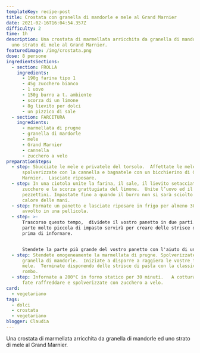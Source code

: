 ```yaml
---
templateKey: recipe-post
title: Crostata con granella di mandorle e mele al Grand Marnier
date: 2021-02-16T16:04:54.357Z
difficulty: 2
time: 1h
description: Una crostata di marmellata arricchita da granella di mandorle ed
  uno strato di mele al Grand Marnier.
featuredimage: /img/crostata.png
dose: 8 persone
ingredientsSections:
  - section: FROLLA
    ingredients:
      - 190g farina tipo 1
      - 45g zucchero bianco
      - 1 uovo
      - 150g burro a t. ambiente
      - scorza di un limone
      - 8g lievito per dolci
      - un pizzico di sale
  - section: FARCITURA
    ingredients:
      - marmellata di prugne
      - granella di mardorle
      - mele
      - Grand Marnier
      - cannella
      - zucchero a velo
preparationSteps:
  - step: Sbucciate le mele e privatele del torsolo.  Affettate le mele,
      spolverizzate con la cannella e bagnatele con un bicchierino di Grand
      Marnier.  Lasciate riposare.
  - step: In una ciotola unite la farina, il sale, il lievito setacciato, lo
      zucchero e la scorza grattugiata del limone.  Unite l’uovo ed il burro a
      pezzettini. Impastate fino a quando il burro non si sarà sciolto con il
      calore delle mani.
  - step: Formate un panetto e lasciate riposare in frigo per almeno 30 minuti
      avvolto in una pellicola.
  - step: >-
      Trascorso questo tempo,  dividete il vostro panetto in due parti.  Una
      parte molto piccola di impasto servirà per creare delle strisce decorative
      prima di infornare.


      Stendete la parte più grande del vostro panetto con l'aiuto di un mattarello e finite il processo nella vostra tortiera modellando l'impasto con le mani. Se il composto risulta appiccicoso, aiutatevi con della farina.
  - step: Stendete omogeneamente la marmellata di prugne. Spolverizzate con la
      granella di mandorle.  Iniziate a disporre a raggiera le vostre fettine di
      mele.  Terminate disponendo delle strisce di pasta con la classica trama a
      rombo.
  - step: Infornate a 200°C in forno statico per 30 minuti.   A cottura ultimata,
      fate raffreddare e spolverizzate con zucchero a velo.
card:
  - vegetariano
tags:
  - dolci
  - crostata
  - vegetariano
blogger: Claudia
---
```

Una crostata di marmellata arricchita da granella di mandorle ed uno strato di mele al Grand Marnier.